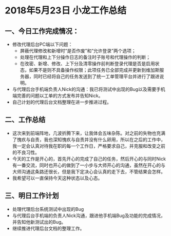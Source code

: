 # 2018年5月23日 小龙工作总结

## 一、今日工作完成情况：

* 修改代理后台PC端以下问题：
  * 屏蔽代理修改和新增时“是否作废”和“允许登录”两个选项；
  * 处理在代理和上下分操作日志的备注时子账号和代理操作的判断；
  * 在改密、新增、修改、上下分及清零操作前判断登录代理是否是启用状态，如果不是则不具备操作权限；此项任务已全部完成并更新到维加斯服务器，同时已经将自己的任务发送到了统一工单管理平台并进行了跟进说明。
* 与代理后台手机端负责人Nick的沟通：我已将测试中出现的Bug以及需要手机端完善的问题以工单的方式发布并告知Nick。
* 自己计划的代理后台文档整理在进一步推进过程。

## 二、工作总结

* 这次来到前端阵地，几波折腾下来，让我体会五味杂陈。对之前的失物也充满了愧疚与自责，我也深知愧疚与自责并没有什么卵用，所以在之后的工作中，我一定会认真对待我在职的每一个工作日，严格要求自己，并克服和改变之前的不良习性。
* 今天的工作是开心的，首先开心的完成了自己的任务，然后开心的与同时Nick有一番交流，同时也开心的做到了一小步与大师开心的沟通，虽然在开心的与大师沟通这条路还很长，但是我下定决心会认真的走下去，不管结果会怎样。
* 我希望可以一直保持今天这种状态以及心态。

## 三、明日工作计划

* 处理代理后台系统测试中出现的Bug
* 与代理后台手机端的负责人Nick沟通，跟进他手机端Bug及功能的完成情况，并告知他新测试出的Bug。
* 继续推进代理后台文档的整理工作。